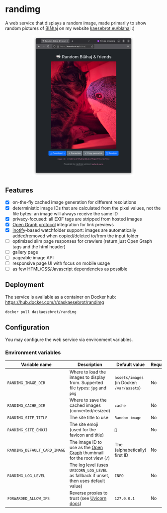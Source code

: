 # randimg

A web service that displays a random image, made primarily to show random pictures of [Blåhaj](https://en.wikipedia.org/wiki/Bl%C3%A5haj) on my website [kaesebrot.eu/blahaj](https://kaesebrot.eu/blahaj) :)

<p align="center" width="100%">
    <img width="65%" src="docs/screenshot.png" title="Screenshot of randimg instance running at https://kaesebrot.eu/blahaj"></img>
</p>

## Features
- [x] on-the-fly cached image generation for different resolutions
- [x] deterministic image IDs that are calculated from the pixel values, not the file bytes: an image will always receive the same ID
- [x] privacy-focused: all EXIF tags are stripped from hosted images
- [x] [Open Graph protocol](https://ogp.me/) integration for link previews
- [x] [inotify](https://linux.die.net/man/7/inotify)-based watchfolder support: images are automatically added/removed when copied/deleted to/from the input folder
- [ ] optimized slim page responses for crawlers (return just Open Graph tags and the html header)
- [ ] gallery page
- [ ] pageable image API
- [ ] responsive page UI with focus on mobile usage
- [ ] as few HTML/CSS/Javascript dependencies as possible

## Deployment
The service is available as a container on Docker hub: https://hub.docker.com/r/daskaesebrot/randimg
```bash
docker pull daskaesebrot/randimg
```

## Configuration
You may configure the web service via environment variables.

### Environment variables
| Variable name | Description | Default value | Required? |
| - | - | - | - |
| `RANDIMG_IMAGE_DIR` | Where to load the images to display from. Supperted file types: `jpg` and `png` | `assets/images` (in Docker: `/var/assets`) | No |
| `RANDIMG_CACHE_DIR` | Where to save the cached images (converted/resized) | `cache` | No |
| `RANDIMG_SITE_TITLE` | The site title to use | `Random image` | No |
| `RANDIMG_SITE_EMOJI` | The site emoji (used for the favicon and title) | `🦈` | No |
| `RANDIMG_DEFAULT_CARD_IMAGE` | The image ID to use as the [Open Graph](https://ogp.me/) thumbnail for the root view (`/`) | The (alphabetically) first ID | No |
| `RANDIMG_LOG_LEVEL` | The log level (uses `UVICORN_LOG_LEVEL` as fallback if unset, then uses default value) | `INFO` | No |
| `FORWARDED_ALLOW_IPS` | Reverse proxies to trust (see [Uvicorn docs](https://www.uvicorn.org/settings/)) | `127.0.0.1` | No |
